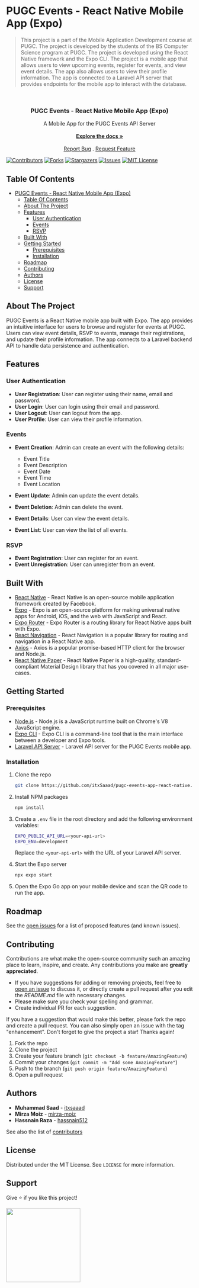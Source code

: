 # PUGC Events - React Native Mobile App (Expo)

> This project is a part of the Mobile Application Development course at PUGC. The project is developed by the students of the BS Computer Science program at PUGC. The project is developed using the React Native framework and the Expo CLI. The project is a mobile app that allows users to view upcoming events, register for events, and view event details. The app also allows users to view their profile information. The app is connected to a Laravel API server that provides endpoints for the mobile app to interact with the database.

<br/>
<div align="center">
  <h3 align="center">PUGC Events - React Native Mobile App (Expo)</h3>

  <p align="center">
      A Mobile App for the PUGC Events API Server
    <br/>
    <br/>
    <a href="https://github.com/itxsaaad/pugc-events-app-react-native"><strong>Explore the docs »</strong></a>
    <br/>
    <br/>
    <a href="https://github.com/itxsaaad/pugc-events-app-react-native/issues">Report Bug</a>
    .
    <a href="https://github.com/itxsaaad/pugc-events-app-react-native/issues">Request Feature</a>
  </p>
</div>

[![Contributors][contributors-shield]][contributors-url]
[![Forks][forks-shield]][forks-url]
[![Stargazers][stars-shield]][stars-url]
[![Issues][issues-shield]][issues-url]
[![MIT License][license-shield]][license-url]

## Table Of Contents

- [PUGC Events - React Native Mobile App (Expo)](#pugc-events---react-native-mobile-app-expo)
  - [Table Of Contents](#table-of-contents)
  - [About The Project](#about-the-project)
  - [Features](#features)
    - [User Authentication](#user-authentication)
    - [Events](#events)
    - [RSVP](#rsvp)
  - [Built With](#built-with)
  - [Getting Started](#getting-started)
    - [Prerequisites](#prerequisites)
    - [Installation](#installation)
  - [Roadmap](#roadmap)
  - [Contributing](#contributing)
  - [Authors](#authors)
  - [License](#license)
  - [Support](#support)

## About The Project

PUGC Events is a React Native mobile app built with Expo. The app provides an intuitive interface for users to browse and register for events at PUGC. Users can view event details, RSVP to events, manage their registrations, and update their profile information. The app connects to a Laravel backend API to handle data persistence and authentication.

## Features

### User Authentication

- **User Registration**: User can register using their name, email and password.
- **User Login**: User can login using their email and password.
- **User Logout**: User can logout from the app.
- **User Profile**: User can view their profile information.

### Events

- **Event Creation**: Admin can create an event with the following details:

  - Event Title
  - Event Description
  - Event Date
  - Event Time
  - Event Location

- **Event Update**: Admin can update the event details.
- **Event Deletion**: Admin can delete the event.
- **Event Details**: User can view the event details.
- **Event List**: User can view the list of all events.

### RSVP

- **Event Registration**: User can register for an event.
- **Event Unregistration**: User can unregister from an event.

## Built With

- [React Native](https://reactnative.dev/) - React Native is an open-source mobile application framework created by Facebook.
- [Expo](https://expo.dev/) - Expo is an open-source platform for making universal native apps for Android, iOS, and the web with JavaScript and React.
- [Expo Router](https://reactnavigation.org/docs/getting-started) - Expo Router is a routing library for React Native apps built with Expo.
- [React Navigation](https://reactnavigation.org/) - React Navigation is a popular library for routing and navigation in a React Native app.
- [Axios](https://axios-http.com/) - Axios is a popular promise-based HTTP client for the browser and Node.js.
- [React Native Paper](https://callstack.github.io/react-native-paper/) - React Native Paper is a high-quality, standard-compliant Material Design library that has you covered in all major use-cases.

## Getting Started

### Prerequisites

- [Node.js](https://nodejs.org/en/download/) - Node.js is a JavaScript runtime built on Chrome's V8 JavaScript engine.
- [Expo CLI](https://docs.expo.dev/get-started/installation/) - Expo CLI is a command-line tool that is the main interface between a developer and Expo tools.
- [Laravel API Server](https://github.com/itxSaaad/pugc-events-server-laravel) - Laravel API server for the PUGC Events mobile app.

### Installation

1. Clone the repo

   ```sh
   git clone https://github.com/itxSaaad/pugc-events-app-react-native.git
   ```

2. Install NPM packages

   ```sh
   npm install
   ```

3. Create a `.env` file in the root directory and add the following environment variables:

   ```sh
   EXPO_PUBLIC_API_URL=<your-api-url>
   EXPO_ENV=development
   ```

   Replace the `<your-api-url>` with the URL of your Laravel API server.

4. Start the Expo server

   ```sh
   npx expo start
   ```

5. Open the Expo Go app on your mobile device and scan the QR code to run the app.

## Roadmap

See the [open issues](https://github.com/itxsaaad/pugc-events-app-react-native) for a list of proposed features (and known issues).

## Contributing

Contributions are what make the open-source community such an amazing place to learn, inspire, and create. Any contributions you make are **greatly appreciated**.

- If you have suggestions for adding or removing projects, feel free to [open an issue](https://github.com/itxsaaad/pugc-events-app-react-native/issues/new) to discuss it, or directly create a pull request after you edit the _README.md_ file with necessary changes.
- Please make sure you check your spelling and grammar.
- Create individual PR for each suggestion.

If you have a suggestion that would make this better, please fork the repo and create a pull request. You can also simply open an issue with the tag "enhancement". Don't forget to give the project a star! Thanks again!

1. Fork the repo
2. Clone the project
3. Create your feature branch (`git checkout -b feature/AmazingFeature`)
4. Commit your changes (`git commit -m "Add some AmazingFeature"`)
5. Push to the branch (`git push origin feature/AmazingFeature`)
6. Open a pull request

## Authors

- **Muhammad Saad** - [itxsaaad](https://github.com/itxsaaad)
- **Mirza Moiz** - [mirza-moiz](https://github.com/mirza-moiz)
- **Hassnain Raza** - [hassnain512](https://github.com/hassnain512)

See also the list of [contributors](https://github.com/itxsaaad/pugc-events-app-react-native/graphs/contributors)

## License

Distributed under the MIT License. See `LICENSE` for more information.

## Support

Give ⭐️ if you like this project!

<a href="https://www.buymeacoffee.com/itxSaaad"><img src="https://cdn.buymeacoffee.com/buttons/v2/default-yellow.png" width="200" /></a>

<!-- MARKDOWN LINKS & IMAGES -->

[contributors-shield]: https://img.shields.io/github/contributors/itxsaaad/pugc-events-app-react-native.svg?style=for-the-badge
[contributors-url]: https://github.com/itxsaaad/pugc-events-app-react-native/graphs/contributors
[forks-shield]: https://img.shields.io/github/forks/itxsaaad/pugc-events-app-react-native.svg?style=for-the-badge
[forks-url]: https://github.com/itxsaaad/pugc-events-app-react-native/network/members
[stars-shield]: https://img.shields.io/github/stars/itxsaaad/pugc-events-app-react-native.svg?style=for-the-badge
[stars-url]: https://github.com/itxsaaad/pugc-events-app-react-native/stargazers
[issues-shield]: https://img.shields.io/github/issues/itxsaaad/pugc-events-app-react-native.svg?style=for-the-badge
[issues-url]: https://github.com/itxsaaad/pugc-events-app-react-native/issues
[license-shield]: https://img.shields.io/github/license/itxsaaad/pugc-events-app-react-native.svg?style=for-the-badge
[license-url]: https://github.com/itxsaaad/pugc-events-app-react-native/blob/main/LICENSE.md
